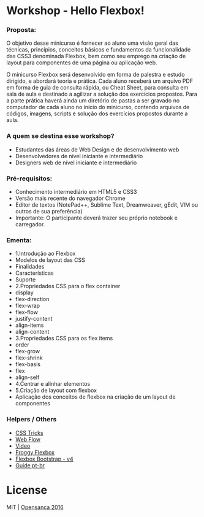 # Workshop - Hello Flexbox!

### Proposta:
O objetivo desse minicurso é fornecer ao aluno uma visão geral das técnicas, princípios, conceitos básicos e fundamentos da funcionalidade das CSS3 denominada Flexbox, bem como seu emprego na criação de layout para componentes de uma página ou aplicação web.

O minicurso Flexbox será desenvolvido em forma de palestra e estudo dirigido, e abordará teoria e prática. Cada aluno receberá um arquivo PDF em forma de guia de consulta rápida, ou Cheat Sheet, para consulta em sala de aula e destinado a agilizar a solução dos exercícios propostos. Para a parte prática haverá ainda um diretório de pastas a ser gravado no computador de cada aluno no início do minicurso, contendo arquivos de códigos, imagens, scripts e solução dos exercícios propostos durante a aula.

### A quem se destina esse workshop?
- Estudantes das áreas de Web Design e de desenvolvimento web
- Desenvolvedores de nível iniciante e intermediário
- Designers web de nível iniciante e intermediário

### Pré-requisitos:
- Conhecimento intermediário em HTML5 e CSS3
- Versão mais recente do navegador Chrome
- Editor de textos (NotePad++, Sublime Text, Dreamweaver, gEdit, VIM ou outros de sua preferência)
- Importante: O participante deverá trazer seu próprio notebook e carregador.

### Ementa:

-  1.Introdução ao Flexbox
-  Modelos de layout das CSS
-  Finalidades
-  Características
-  Suporte
-  2.Propriedades CSS para o flex container
-  display
-  flex-direction
-  flex-wrap
-  flex-flow
-  justify-content
-  align-items
-  align-content
-  3.Propriedades CSS para os flex items
-  order
-  flex-grow
-  flex-shrink
-  flex-basis
-  flex
-  align-self
-  4.Centrar e alinhar elementos
-  5.Criação de layout com flexbox
- Aplicação dos conceitos de flexbox na criação de um layout de componentes

### Helpers / Others
- [CSS Tricks](https://css-tricks.com/snippets/css/a-guide-to-flexbox/)
- [Web Flow](https://flexbox.webflow.com/)
- [Video](http://flexbox.io/)
- [Froggy Flexbox](http://flexboxfroggy.com/)
- [Flexbox Bootstrap - v4](http://v4-alpha.getbootstrap.com/getting-started/flexbox/)
- [Guide pt-br](http://pt-br.learnlayout.com/flexbox.html)


# License
MIT | [Opensanca 2016](https://github.com/opensanca/hello-flexbox/blob/master/LICENSE)

